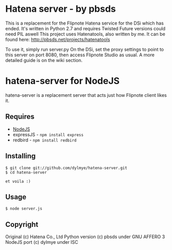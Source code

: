 Hatena server - by pbsds
======

This is a replacement for the Flipnote Hatena service for the DSi which has ended.
It's written in Python 2.7 and requires Twisted
Future versions could need PIL aswell
This project uses Hatenatools, also written by me. It can be found here: http://pbsds.net/projects/hatenatools

To use it, simply run server.py
On the DSi, set the proxy settings to point to this server on port 8080, then access Flipnote Studio as usual. A more detailed guide is on the wiki section.

# hatena-server for NodeJS

hatena-server is a replacement server that acts just how Flipnote client likes it.

## Requires

 * [NodeJS](https://nodejs.org/)
 * expressJS - ``` npm install express ```
 * redbird - ``` npm install redbird ```

## Installing

    $ git clone git://github.com/dylmye/hatena-server.git
    $ cd hatena-server

    et voila :)

## Usage

    $ node server.js

## Copyright

Original (c) Hatena Co., Ltd
Python version (c) pbsds under GNU AFFERO 3
NodeJS port (c) dylmye under ISC
